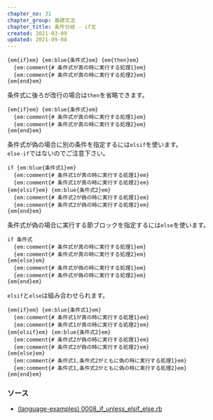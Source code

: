```yaml
---
chapter_no: 31
chapter_group: 基礎文法
chapter_title: 条件分岐 - if文
created: 2021-03-09
updated: 2021-09-08
---
```

```syntax:if文
{em{if}em} {em:blue{条件式}em} {em{then}em}
  {em:comment{# 条件式が真の時に実行する処理1}em}
  {em:comment{# 条件式が真の時に実行する処理2}em}
{em{end}em}
```

条件式に後ろが改行の場合は`then`を省略できます。
```syntax:if文 (then省略)
{em{if}em} {em:blue{条件式}em}
  {em:comment{# 条件式が真の時に実行する処理1}em}
  {em:comment{# 条件式が真の時に実行する処理2}em}
{em{end}em}
```

条件式が偽の場合に別の条件を指定するには`elsif`を使います。  
`else-if`ではないのでご注意下さい。
```syntax:if-elsif文
if {em:blue{条件式1}em}
  {em:comment{# 条件式1が真の時に実行する処理1}em}
  {em:comment{# 条件式1が真の時に実行する処理2}em}
{em{elsif}em} {em:blue{条件式2}em}
  {em:comment{# 条件式2が偽の時に実行する処理1}em}
  {em:comment{# 条件式2が偽の時に実行する処理2}em}
{em{end}em}
```

条件式が偽の場合に実行する節ブロックを指定するには`else`を使います。
```syntax:if-else文
if 条件式
  {em:comment{# 条件式が真の時に実行する処理1}em}
  {em:comment{# 条件式が真の時に実行する処理2}em}
{em{else}em}
  {em:comment{# 条件式が偽の時に実行する処理1}em}
  {em:comment{# 条件式が偽の時に実行する処理2}em}
{em{end}em}
```

`elsif`と`else`は組み合わせられます。
```syntax:if-elsif-else文
{em{if}em} {em:blue{条件式1}em}
  {em:comment{# 条件式1が真の時に実行する処理1}em}
  {em:comment{# 条件式1が真の時に実行する処理2}em}
{em{elsif}em} {em:blue{条件式2}em}
  {em:comment{# 条件式2が偽の時に実行する処理1}em}
  {em:comment{# 条件式2が偽の時に実行する処理2}em}
{em{else}em}
  {em:comment{# 条件式1,条件式2がともに偽の時に実行する処理1}em}
  {em:comment{# 条件式1,条件式2がともに偽の時に実行する処理2}em}
{em{end}em}
```

### ソース
- [(language-examples) 0008_if_unless_elsif_else.rb](https://github.com/fumokmm/language-examples/blob/main/Ruby/0008_if_unless_elsif_else.rb)
